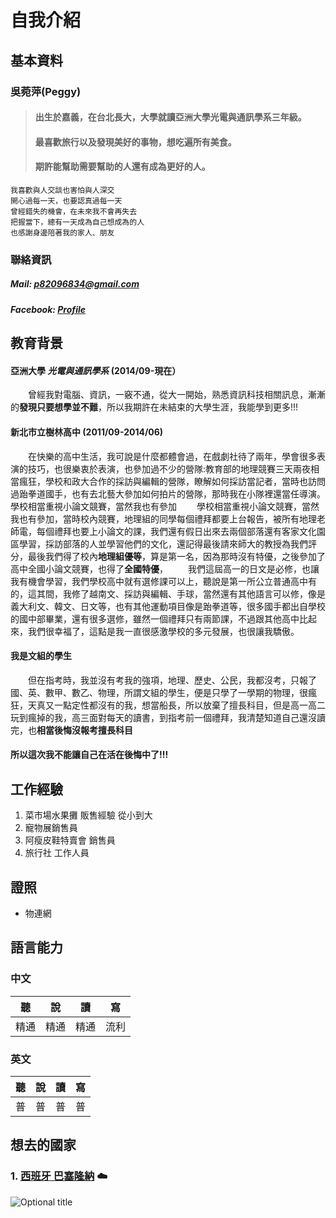 # 自我介紹

## 基本資料
### 吳菀萍(Peggy)

> #### 出生於嘉義，在台北長大，大學就讀亞洲大學光電與通訊學系三年級。
> #### 最喜歡旅行以及發現美好的事物，想吃遍所有美食。
> #### 期許能幫助需要幫助的人還有成為更好的人。
```
我喜歡與人交談也害怕與人深交
開心過每一天，也要認真過每一天
曾經錯失的機會，在未來我不會再失去
把握當下，總有一天成為自己想成為的人
也感謝身邊陪著我的家人、朋友
```
### 聯絡資訊

##### Mail: [p82096834@gmail.com](mailto:p82096834@gmail.com)
##### Facebook: [Profile](https://www.facebook.com/p2531y)

## 教育背景

#### 亞洲大學 _光電與通訊學系_ (2014/09-現在）
&emsp;&emsp;曾經我對電腦、資訊，一竅不通，從大一開始，熟悉資訊科技相關訊息，漸漸的**發現只要想學並不難**，所以我期許在未結束的大學生涯，我能學到更多!!!

#### 新北市立樹林高中 (2011/09-2014/06)
&emsp;&emsp;在快樂的高中生活，我可說是什麼都體會過，在戲劇社待了兩年，學會很多表演的技巧，也很樂衷於表演，也參加過不少的營隊:教育部的地理競賽三天兩夜相當瘋狂，學校和政大合作的採訪與編輯的營隊，瞭解如何採訪當記者，當時也訪問過跆拳道國手，也有去北藝大參加如何拍片的營隊，那時我在小隊裡還當任導演。學校相當重視小論文競賽，當然我也有參加
&emsp;&emsp;學校相當重視小論文競賽，當然我也有參加，當時校內競賽，地理組的同學每個禮拜都要上台報告，被所有地理老師電，每個禮拜也要上小論文的課，我們還有假日出來去兩個部落還有客家文化園區學習，採訪部落的人並學習他們的文化，還記得最後請來師大的教授為我們評分，最後我們得了校內**地理組優等**，算是第一名，因為那時沒有特優，之後參加了高中全國小論文競賽，也得了**全國特優**，
&emsp;&emsp;我們這屆高一的日文是必修，也讓我有機會學習，我們學校高中就有選修課可以上，聽說是第一所公立普通高中有的，這其間，我修了越南文、採訪與編輯、手球，當然還有其他語言可以修，像是義大利文、韓文、日文等，也有其他運動項目像是跆拳道等，很多國手都出自學校的國中部畢業，還有很多選修，雖然一個禮拜只有兩節課，不過跟其他高中比起來，我們很幸福了，這點是我一直很感激學校的多元發展，也很讓我驕傲。

#### 我是文組的學生
&emsp;&emsp;但在指考時，我並沒有考我的強項，地理、歷史、公民，我都沒考，只報了國、英、數甲、數乙、物理，所謂文組的學生，便是只學了一學期的物理，很瘋狂，天真又一點定性都沒有的我，想當船長，所以放棄了擅長科目，但是高一高二玩到瘋掉的我，高三面對每天的讀書，到指考前一個禮拜，我清楚知道自己還沒讀完，也**相當後悔沒報考擅長科目**

#### 所以這次我不能讓自己在活在後悔中了!!!

## 工作經驗

1. 菜市場水果攤 販售經驗 從小到大
2. 寵物展銷售員
3. 阿瘦皮鞋特賣會 銷售員
4. 旅行社 工作人員

## 證照
+ 物連網

## 語言能力

### 中文
|聽|說|讀|寫|
|:-:|:-:|:-:|:-:|
|精通|精通|精通|流利|

### 英文
|聽|說|讀|寫|
|:-:|:-:|:-:|:-:|
|普|普|普|普|

##  想去的國家

### 1. [西班牙 巴塞隆納](https://www.google.com.tw/webhp?sourceid=chrome-instant&ion=1&espv=2&ie=UTF-8#q=%E8%A5%BF%E7%8F%AD%E7%89%99%20%E5%B7%B4%E5%A1%9E%E9%9A%86%E7%B4%8D) :cloud:

![](https://www.google.com.tw/search?q=%E8%A5%BF%E7%8F%AD%E7%89%99+%E5%B7%B4%E5%A1%9E%E9%9A%86%E7%B4%8D&espv=2&biw=1920&bih=950&source=lnms&tbm=isch&sa=X&ved=0ahUKEwjr_N-rxbXRAhUHlpQKHVrFBAAQ_AUIBygC#imgrc=UnVQ-pkIYpn4HM%3A "Optional title")
